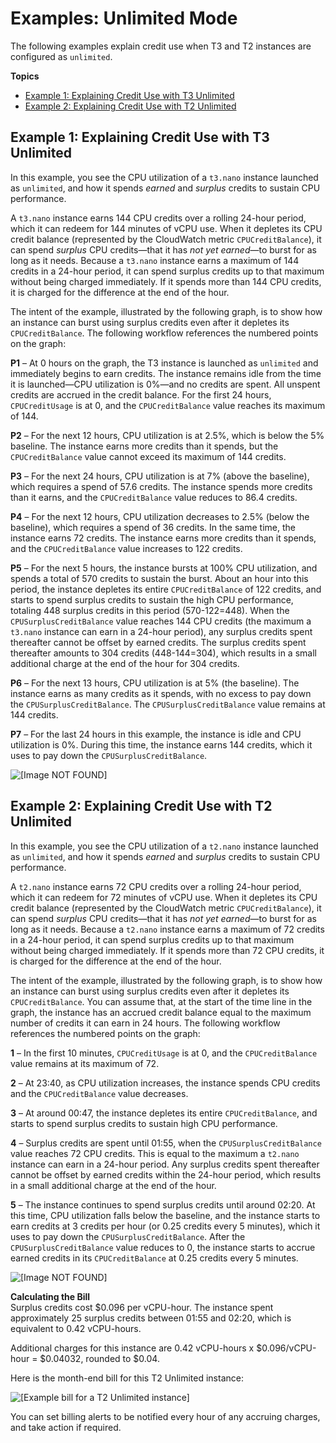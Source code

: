# Examples: Unlimited Mode<a name="unlimited-mode-examples"></a>

The following examples explain credit use when T3 and T2 instances are configured as `unlimited`\.

**Topics**
+ [Example 1: Explaining Credit Use with T3 Unlimited](#t3_unlimited_example)
+ [Example 2: Explaining Credit Use with T2 Unlimited](#t2_unlimited_example)

## Example 1: Explaining Credit Use with T3 Unlimited<a name="t3_unlimited_example"></a>

In this example, you see the CPU utilization of a `t3.nano` instance launched as `unlimited`, and how it spends *earned* and *surplus* credits to sustain CPU performance\.

A `t3.nano` instance earns 144 CPU credits over a rolling 24\-hour period, which it can redeem for 144 minutes of vCPU use\. When it depletes its CPU credit balance \(represented by the CloudWatch metric `CPUCreditBalance`\), it can spend *surplus* CPU credits—that it has *not yet earned*—to burst for as long as it needs\. Because a `t3.nano` instance earns a maximum of 144 credits in a 24\-hour period, it can spend surplus credits up to that maximum without being charged immediately\. If it spends more than 144 CPU credits, it is charged for the difference at the end of the hour\.

The intent of the example, illustrated by the following graph, is to show how an instance can burst using surplus credits even after it depletes its `CPUCreditBalance`\. The following workflow references the numbered points on the graph:

**P1** – At 0 hours on the graph, the T3 instance is launched as `unlimited` and immediately begins to earn credits\. The instance remains idle from the time it is launched—CPU utilization is 0%—and no credits are spent\. All unspent credits are accrued in the credit balance\. For the first 24 hours, `CPUCreditUsage` is at 0, and the `CPUCreditBalance` value reaches its maximum of 144\.

**P2** – For the next 12 hours, CPU utilization is at 2\.5%, which is below the 5% baseline\. The instance earns more credits than it spends, but the `CPUCreditBalance` value cannot exceed its maximum of 144 credits\.

**P3** – For the next 24 hours, CPU utilization is at 7% \(above the baseline\), which requires a spend of 57\.6 credits\. The instance spends more credits than it earns, and the `CPUCreditBalance` value reduces to 86\.4 credits\.

**P4** – For the next 12 hours, CPU utilization decreases to 2\.5% \(below the baseline\), which requires a spend of 36 credits\. In the same time, the instance earns 72 credits\. The instance earns more credits than it spends, and the `CPUCreditBalance` value increases to 122 credits\.

**P5** – For the next 5 hours, the instance bursts at 100% CPU utilization, and spends a total of 570 credits to sustain the burst\. About an hour into this period, the instance depletes its entire `CPUCreditBalance` of 122 credits, and starts to spend surplus credits to sustain the high CPU performance, totaling 448 surplus credits in this period \(570\-122=448\)\. When the `CPUSurplusCreditBalance` value reaches 144 CPU credits \(the maximum a `t3.nano` instance can earn in a 24\-hour period\), any surplus credits spent thereafter cannot be offset by earned credits\. The surplus credits spent thereafter amounts to 304 credits \(448\-144=304\), which results in a small additional charge at the end of the hour for 304 credits\.

**P6** – For the next 13 hours, CPU utilization is at 5% \(the baseline\)\. The instance earns as many credits as it spends, with no excess to pay down the `CPUSurplusCreditBalance`\. The `CPUSurplusCreditBalance` value remains at 144 credits\.

**P7** – For the last 24 hours in this example, the instance is idle and CPU utilization is 0%\. During this time, the instance earns 144 credits, which it uses to pay down the `CPUSurplusCreditBalance`\.

![\[Image NOT FOUND\]](http://docs.aws.amazon.com/AWSEC2/latest/WindowsGuide/images/t3_unlimited_graph.png)

## Example 2: Explaining Credit Use with T2 Unlimited<a name="t2_unlimited_example"></a>

In this example, you see the CPU utilization of a `t2.nano` instance launched as `unlimited`, and how it spends *earned* and *surplus* credits to sustain CPU performance\.

A `t2.nano` instance earns 72 CPU credits over a rolling 24\-hour period, which it can redeem for 72 minutes of vCPU use\. When it depletes its CPU credit balance \(represented by the CloudWatch metric `CPUCreditBalance`\), it can spend *surplus* CPU credits—that it has *not yet earned*—to burst for as long as it needs\. Because a `t2.nano` instance earns a maximum of 72 credits in a 24\-hour period, it can spend surplus credits up to that maximum without being charged immediately\. If it spends more than 72 CPU credits, it is charged for the difference at the end of the hour\.

The intent of the example, illustrated by the following graph, is to show how an instance can burst using surplus credits even after it depletes its `CPUCreditBalance`\. You can assume that, at the start of the time line in the graph, the instance has an accrued credit balance equal to the maximum number of credits it can earn in 24 hours\. The following workflow references the numbered points on the graph: 

**1** – In the first 10 minutes, `CPUCreditUsage` is at 0, and the `CPUCreditBalance` value remains at its maximum of 72\.

**2** – At 23:40, as CPU utilization increases, the instance spends CPU credits and the `CPUCreditBalance` value decreases\.

**3** – At around 00:47, the instance depletes its entire `CPUCreditBalance`, and starts to spend surplus credits to sustain high CPU performance\.

**4** – Surplus credits are spent until 01:55, when the `CPUSurplusCreditBalance` value reaches 72 CPU credits\. This is equal to the maximum a `t2.nano` instance can earn in a 24\-hour period\. Any surplus credits spent thereafter cannot be offset by earned credits within the 24\-hour period, which results in a small additional charge at the end of the hour\.

**5** – The instance continues to spend surplus credits until around 02:20\. At this time, CPU utilization falls below the baseline, and the instance starts to earn credits at 3 credits per hour \(or 0\.25 credits every 5 minutes\), which it uses to pay down the `CPUSurplusCreditBalance`\. After the `CPUSurplusCreditBalance` value reduces to 0, the instance starts to accrue earned credits in its `CPUCreditBalance` at 0\.25 credits every 5 minutes\.

![\[Image NOT FOUND\]](http://docs.aws.amazon.com/AWSEC2/latest/WindowsGuide/images/t2_unlimited_graph.png)

**Calculating the Bill**  
Surplus credits cost $0\.096 per vCPU\-hour\. The instance spent approximately 25 surplus credits between 01:55 and 02:20, which is equivalent to 0\.42 vCPU\-hours\.

Additional charges for this instance are 0\.42 vCPU\-hours x $0\.096/vCPU\-hour = $0\.04032, rounded to $0\.04\.

Here is the month\-end bill for this T2 Unlimited instance:

![\[Example bill for a T2 Unlimited instance\]](http://docs.aws.amazon.com/AWSEC2/latest/WindowsGuide/images/t2_unlimited_bill_windows.png)

You can set billing alerts to be notified every hour of any accruing charges, and take action if required\.